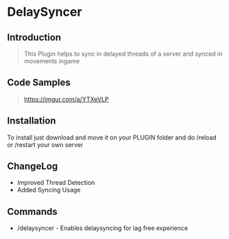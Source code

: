# DelaySyncer

## Introduction

> This Plugin helps to sync in delayed threads of a server and synced in movements ingame




## Code Samples

> https://imgur.com/a/YTXeVLP

## Installation

To install just download and move it on your PLUGIN folder and do /reload or /restart your own server


## ChangeLog

>
- Improved Thread Detection
- Added Syncing Usage

## Commands

>
- /delaysyncer - Enables delaysyncing for lag free experience
